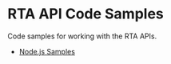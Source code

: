 # RTA API Code Samples

Code samples for working with the RTA APIs.  

- [Node.js Samples](NodeJS/README.md)
